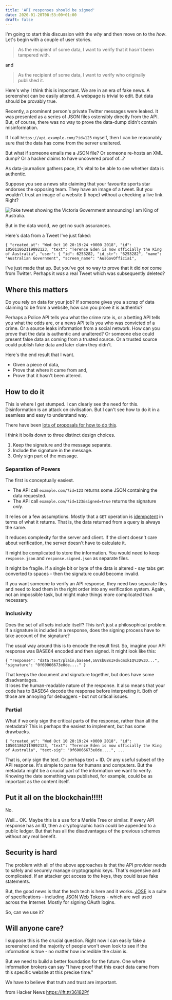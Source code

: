 ```yaml
---
title: 'API responses should be signed'
date: 2020-01-20T08:53:00+01:00
draft: false
---
```


I'm going to start this discussion with the _why_ and then move on to the _how_. Let's begin with a couple of user stories.

> As the recipient of some data, I want to verify that it hasn't been tampered with.

and

> As the recipient of some data, I want to verify who originally published it.

Here's why I think this is important. We are in an era of fake news. A screenshot can be easily altered. A webpage is trivial to edit. But data should be provably true.

Recently, a prominent person's private Twitter messages were leaked. It was presented as a series of JSON files ostensibly directly from the API. But, of course, there was no way to prove the data-dump didn't contain misinformation.

If I call `https://api.example.com/?id=123` myself, then I can be reasonably sure that the data has come from the server unaltered.

But what if someone emails me a JSON file? Or someone re-hosts an XML dump? Or a hacker claims to have uncovered proof of...?

As data-journalism gathers pace, it's vital to be able to see whether data is authentic.

Suppose you see a news site claiming that your favourite sports star endorses the opposing team. They have an image of a tweet. But you wouldn't trust an image of a website (I hope) without a checking a live link. Right?

![Fake tweet showing the Victoria Government announcing I am King of Australia.](https://shkspr.mobi/blog/wp-content/uploads/2019/11/Screenshot_2019-11-21-VicGovAu-on-Twitter-Boost-Your-Business-vouchers-of-up-to-25000-are-available-to-help-Social-Enterp....png)

But in the data world, we get no such assurances.

Here's data from a Tweet I've just faked:

```
{ "created_at": "Wed Oct 10 20:19:24 +0000 2018", "id": 105011862119892123, "text": "Terence Eden is now officially the King of Australia", "user": { "id": 6253282, "id_str": "6253282", "name": "Australian Government", "screen_name": "AusGovOfficia1", 
```

I've just made that up. But you've got no way to prove that it did _not_ come from Twitter. Perhaps it _was_ a real Tweet which was subsequently deleted?

Where this matters
------------------

Do you rely on data for your job? If someone gives you a scrap of data claiming to be from a website, how can you prove it is authentic?

Perhaps a Police API tells you what the crime rate is, or a betting API tells you what the odds are, or a news API tells you who was convicted of a crime. Or a source leaks information from a social network. How can you prove that the data is authentic and unaltered? Or someone else could present false data as coming from a trusted source. Or a trusted source could publish fake data and later claim they didn't.

Here's the end result that I want.

*   Given a piece of data,
*   Prove that where it came from and,
*   Prove that it hasn't been altered.

How to do it
------------

This is where I get stumped. I can clearly see the need for this. Disinformation is an attack on civilisation. But I can't see how to do it in a seamless and easy to understand way.

There have been [lots of proposals for how to do this](https://ordina-jworks.github.io/security/2016/03/12/Digitally-signing-your-JSON-documents.html).

I think it boils down to three distinct design choices.

1.  Keep the signature and the message separate.
2.  Include the signature in the message.
3.  Only sign part of the message.

### Separation of Powers

The first is conceptually easiest.

*   The API call `example.com/?id=123` returns some JSON containing the data requested.
*   The API call `example.com/?id=123&signed=true` returns the signature _only_.

It relies on a few assumptions. Mostly that a `GET` operation is [idempotent](https://en.wikipedia.org/wiki/Idempotence) in terms of what it returns. That is, the data returned from a query is always the same.

It reduces complexity for the server and client. If the client doesn't care about verification, the server doesn't have to calculate it.

It might be complicated to store the information. You would need to keep `response.json` and `response.signed.json` as separate files.

It might be fragile. If a single bit or byte of the data is altered - say tabs get converted to spaces - then the signature could become invalid.

If you want someone to verify an API response, they need two separate files and need to load them in the right order into any verification system. Again, not an impossible task, but might make things more complicated than necessary.

### Inclusivity

Does the set of all sets include itself? This isn't just a philosophical problem. If a signature is included in a response, does the signing process have to take account of the signature?

The usual way around this is to encode the result first. So, imagine your API response was BASE64 encoded and then signed. It might look like this:

```
{ "response": "data:text/plain;base64,SGVsbG8sIFdvcmxkIQ%3D%3D...", "signature": "0f60066673e0de...." } 
```

That keeps the document and signature together, but does have some disadvantages.  
It loses the human-readable nature of the response. It also means that your code has to BASE64 decode the response before interpreting it. Both of those are annoying for debuggers - but not critical issues.

### Partial

What if we only sign the critical parts of the response, rather than all the metadata? This is perhaps the easiest to implement, but has some drawbacks.

```
{ "created_at": "Wed Oct 10 20:19:24 +0000 2018", "id": 105011862119892123, "text": "Terence Eden is now officially the King of Australia", "text-sig": "0f60066673e0de....", ... 
```

That is, only sign the text. Or perhaps text + ID. Or any useful subset of the API response. It's simple to parse for humans and computers. But the metadata might be a crucial part of the information we want to verify. Knowing the date something was published, for example, could be as important as the content itself.

Put it all on the blockchain!!!!!
---------------------------------

No.

Well... OK. Maybe this is a use for a Merkle Tree or similar. If every API response has an ID, then a cryptographic hash _could_ be appended to a public ledger. But that has all the disadvantages of the previous schemes without any real benefit.

Security is hard
----------------

The problem with all of the above approaches is that the API provider needs to safely and securely manage cryptographic keys. That's expensive and complicated. If an attacker got access to the keys, they could issue fake statements.

But, the good news is that the tech tech is here and it works. [JOSE](https://jose.readthedocs.io/en/latest/) is a suite of specifications - including [JSON Web Tokens](https://jwt.io/) - which are well used across the Internet. Mostly for signing OAuth logins.

So, can we use it?

Will anyone care?
-----------------

I suppose this is the crucial question. Right now I can easily fake a screenshot and the majority of people won't even look to see if the information is true - no matter how incredible the claim is.

But we need to build a better foundation for the future. One where information brokers can say "I have proof that this exact data came from this specific website at this precise time."

We have to believe that truth and trust are important.

  
  
from Hacker News https://ift.tt/36182Pf